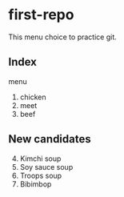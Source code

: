 # first-repo

This menu choice to practice git.

## Index

menu 
1. chicken
2. meet
3. beef

## New candidates

4. Kimchi soup
5. Soy sauce soup
6. Troops soup
7. Bibimbop

